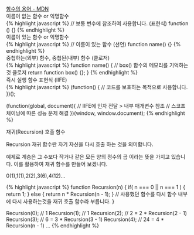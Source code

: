 <div class="box">
  <div class="pro-txt">
    <a href="https://developer.mozilla.org/ko/docs/Glossary/Function" target="_balnk">
      함수의 용어 - MDN
    </a>
  </div>
  
  <div class="small-title">이름이 없는 함수 or 익명함수</div>
{% highlight javascript %}
  // 보통 변수에 참조하여 사용합니다. (표현식)
  function () {}  
{% endhighlight %}
  
  <div class="small-title">이름이 있는 함수 or 익명함수</div>
{% highlight javascript %}
  // 이름이 있는 함수 (선언)
  function name() {}
{% endhighlight %}
  
  <div class="small-title">중첩하는(외부) 함수, 중첩된(내부) 함수 (클로저)</div>
{% highlight javascript %}
  function name() {
  // box() 함수의 메모리를 기억하는것 클로저
    return function box() {};
  }
{% endhighlight %}

  <div class="small-title">즉시 실행 함수 표현식 (IIFE)</div>
{% highlight javascript %}
  (function() {
    // 코드를 보호하는 목적으로 사용합니다.
  })();

  (function(global, document){
    // IIFE에 인자 전달 > 내부 매개변수 참조
    // 스코프 체이닝에 따른 성능 문제 해결
  })(window, window.document);
{% endhighlight %}

  <div class="small-title">재귀(Recursion) 호출 함수</div>
  <p>Recursion 재귀 함수란 자기 자신을 다시 호출 하는 것을 의미합니다.</p>
  <p>예제로 계승은 그 수보다 작거나 같은 모든 양의 정수의 곱 이라는 뜻을 가지고 있습니다. 이를 활용하여 재귀 함수를 만들어 보겠니다. </p>
  <p>0(1),1(1),2(2),3(6),4(12)...</p>
{% highlight javascript %}
  function Recursion(n) {
    if( n === 0 || n === 1 ) { return 1; }
    else { return n * Recursion(n - 1); }
    // 사용했던 함수를 다시 함수 내부에 다시 사용하는것을 재귀 호출 함수라 부릅니다. 
  }
  
  Recursion(0); // 1
  Recursion(1); // 1
  Recursion(2); // 2 = 2 * Recursion(2 - 1)
  Recursion(3); // 6 = 3 * Recursion(3 - 1)
  Recursion(4); // 24 = 4 * Recursion(n - 1)
  ...
{% endhighlight %}
</div>
